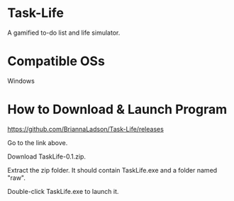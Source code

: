 # Task-Life
A gamified to-do list and life simulator.

# Compatible OSs
Windows

# How to Download & Launch Program
https://github.com/BriannaLadson/Task-Life/releases

Go to the link above.

Download TaskLife-0.1.zip.

Extract the zip folder. It should contain TaskLife.exe and a folder named "raw".

Double-click TaskLife.exe to launch it.
